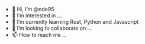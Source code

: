 - 👋 Hi, I’m @nde95
- 👀 I’m interested in ...
- 🌱 I’m currently learning Rust, Python and Javascript
- 💞️ I’m looking to collaborate on ...
- 📫 How to reach me ...

<!---
nde95/nde95 is a ✨ special ✨ repository because its `README.md` (this file) appears on your GitHub profile.
You can click the Preview link to take a look at your changes.
--->
